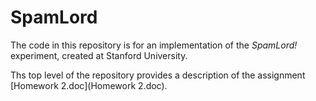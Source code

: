 # SpamLord

The code in this repository is for an implementation of the *SpamLord!* experiment, created at Stanford University.

Ths top level of the repository provides a description of the assignment [Homework 2.doc](Homework 2.doc).